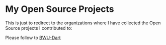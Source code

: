 My Open Source Projects
=======================

This is just to redirect to the organizations where I have collected the Open Source projects I contributed to:

Please follow to [BWU-Dart](https://github.com/bwu-dart)

